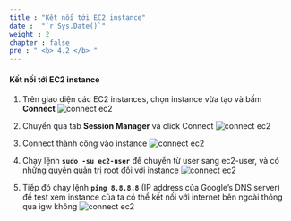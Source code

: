 ```yaml
---
title : "Kết nối tới EC2 instance"
date :  "`r Sys.Date()`" 
weight : 2 
chapter : false
pre : " <b> 4.2 </b> "
---
```


#### Kết nối tới EC2 instance

1. Trên giao diện các EC2 instances, chọn instance vừa tạo và bấm **Connect**
![connect ec2](/images/4-2/01.png?width=50pc)

2. Chuyển qua tab **Session Manager** và click Connect
![connect ec2](/images/4-2/02.png?width=50pc)

3. Connect thành công vào instance
![connect ec2](/images/4-2/03.png?width=50pc)

4. Chạy lệnh **`sudo -su ec2-user`** để chuyển từ user sang ec2-user, và có những quyền quản trị root đối với instance
![connect ec2](/images/4-2/04.png?width=50pc)

5. Tiếp đó chạy lệnh **`ping 8.8.8.8`** (IP address của Google’s DNS server) để test xem instance của ta có thể kết nối với internet bên ngoài thông qua igw không
![connect ec2](/images/4-2/05.png?width=50pc)